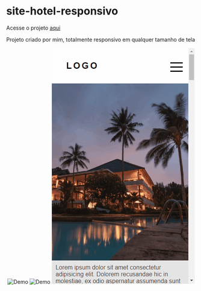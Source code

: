 # site-hotel-responsivo

<p>Acesse o projeto <a href="https://jonathanrianelli.github.io/site-hotel-responsivo/">aqui</a></p>

<p>Projeto criado por mim, totalmente responsivo em qualquer tamanho de tela</p>

<p align="center">
    <img alt="Demo" src="src/img/hotel.gif">
    <img alt="Demo" src="src/img/hotel-tablet.gif">
    <img alt="Demo" src="src/img/hotel-mobile.gif">
 </p>
 
